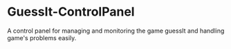 # GuessIt-ControlPanel

A control panel for managing and monitoring the game guessIt and handling game's problems easily.
